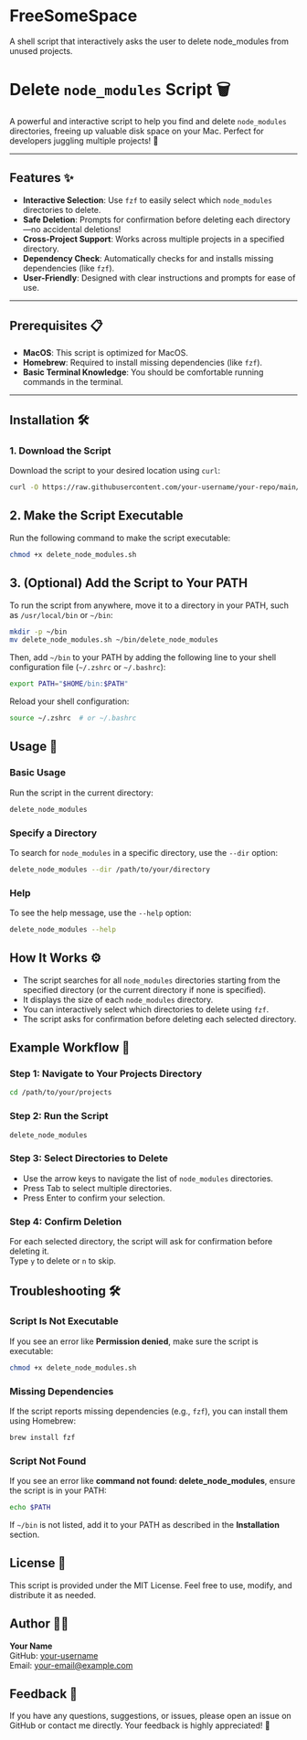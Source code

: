 # FreeSomeSpace
A shell script that interactively asks the user to delete node_modules from unused projects.

# Delete `node_modules` Script 🗑️

A powerful and interactive script to help you find and delete `node_modules` directories, freeing up valuable disk space on your Mac. Perfect for developers juggling multiple projects! 🚀

---

## Features ✨

- **Interactive Selection**: Use `fzf` to easily select which `node_modules` directories to delete.
- **Safe Deletion**: Prompts for confirmation before deleting each directory—no accidental deletions!
- **Cross-Project Support**: Works across multiple projects in a specified directory.
- **Dependency Check**: Automatically checks for and installs missing dependencies (like `fzf`).
- **User-Friendly**: Designed with clear instructions and prompts for ease of use.

---

## Prerequisites 📋

- **MacOS**: This script is optimized for MacOS.
- **Homebrew**: Required to install missing dependencies (like `fzf`).
- **Basic Terminal Knowledge**: You should be comfortable running commands in the terminal.

---

## Installation 🛠️

### 1. Download the Script
Download the script to your desired location using `curl`:
```bash
curl -O https://raw.githubusercontent.com/your-username/your-repo/main/delete_node_modules.sh
```

## 2. Make the Script Executable

Run the following command to make the script executable:

```bash
chmod +x delete_node_modules.sh
```


## 3. (Optional) Add the Script to Your PATH

To run the script from anywhere, move it to a directory in your PATH, such as `/usr/local/bin` or `~/bin`:

```bash
mkdir -p ~/bin
mv delete_node_modules.sh ~/bin/delete_node_modules
```

Then, add `~/bin` to your PATH by adding the following line to your shell configuration file (`~/.zshrc` or `~/.bashrc`):

```bash
export PATH="$HOME/bin:$PATH"
```

Reload your shell configuration:

```bash
source ~/.zshrc  # or ~/.bashrc
```

## Usage 🚀

### Basic Usage

Run the script in the current directory:

```bash
delete_node_modules
```

### Specify a Directory

To search for `node_modules` in a specific directory, use the `--dir` option:

```bash
delete_node_modules --dir /path/to/your/directory
```

### Help

To see the help message, use the `--help` option:

```bash
delete_node_modules --help
```

## How It Works ⚙️

- The script searches for all `node_modules` directories starting from the specified directory (or the current directory if none is specified).
- It displays the size of each `node_modules` directory.
- You can interactively select which directories to delete using `fzf`.
- The script asks for confirmation before deleting each selected directory.

## Example Workflow 📂

### Step 1: Navigate to Your Projects Directory

```bash
cd /path/to/your/projects
```

### Step 2: Run the Script

```bash
delete_node_modules
```

### Step 3: Select Directories to Delete

- Use the arrow keys to navigate the list of `node_modules` directories.
- Press Tab to select multiple directories.
- Press Enter to confirm your selection.

### Step 4: Confirm Deletion

For each selected directory, the script will ask for confirmation before deleting it.  
Type `y` to delete or `n` to skip.

## Troubleshooting 🛠️

### Script Is Not Executable

If you see an error like **Permission denied**, make sure the script is executable:

```bash
chmod +x delete_node_modules.sh
```

### Missing Dependencies

If the script reports missing dependencies (e.g., `fzf`), you can install them using Homebrew:

```bash
brew install fzf
```

### Script Not Found

If you see an error like **command not found: delete_node_modules**, ensure the script is in your PATH:

```bash
echo $PATH
```

If `~/bin` is not listed, add it to your PATH as described in the **Installation** section.

## License 📜

This script is provided under the MIT License. Feel free to use, modify, and distribute it as needed.

## Author 👨‍💻

**Your Name**  
GitHub: [your-username](https://github.com/your-username)  
Email: your-email@example.com

## Feedback 💬

If you have any questions, suggestions, or issues, please open an issue on GitHub or contact me directly. Your feedback is highly appreciated! 🙌